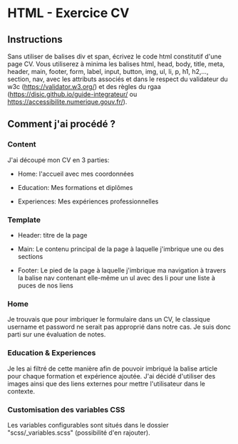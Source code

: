 # HTML - Exercice CV

## Instructions

Sans utiliser de balises div et span, écrivez le code html constitutif d'une page CV.
Vous utiliserez à minima les balises html, head, body, title, meta, header, main, footer, form, label, input, button, img, ul, li, p, h1, h2,..., section, nav, avec les attributs associés et dans le respect du validateur du w3c (<https://validator.w3.org/>) et des règles du rgaa (<https://disic.github.io/guide-integrateur/> ou <https://accessibilite.numerique.gouv.fr/>).

## Comment j'ai procédé ?

### Content

J'ai découpé mon CV en 3 parties:

- Home: l'accueil avec mes coordonnées

- Education: Mes formations et diplômes

- Experiences: Mes expériences professionnelles

### Template

- Header: titre de la page

- Main: Le contenu principal de la page à laquelle j'imbrique une ou des sections

- Footer: Le pied de la page à laquelle j'imbrique ma navigation à travers la balise nav contenant elle-même un ul avec des li pour une liste à puces de nos liens

### Home

Je trouvais que pour imbriquer le formulaire dans un CV, le classique username et password ne serait pas approprié dans notre cas. Je suis donc parti sur une évaluation de notes.

### Education & Experiences

Je les ai filtré de cette manière afin de pouvoir imbriqué la balise article pour chaque formation et expérience ajoutée.
J'ai décidé d'utiliser des images ainsi que des liens externes pour mettre l'utilisateur dans le contexte.

### Customisation des variables CSS

Les variables configurables sont situés dans le dossier "scss/\_variables.scss" (possibilité d'en rajouter).

